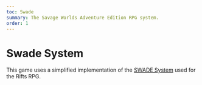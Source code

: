 ```yaml
---
toc: Swade
summary: The Savage Worlds Adventure Edition RPG system.
order: 1
---
```

# Swade System

This game uses a simplified implementation of the 
[SWADE System](https://www.drivethrurpg.com/product/261539/Savage-Worlds-Adventure-Edition) used for the Rifts RPG.